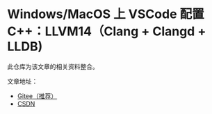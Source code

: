 # Windows/MacOS 上 VSCode 配置 C++：LLVM14（Clang + Clangd + LLDB)

此仓库为该文章的相关资料整合。

文章地址：

- [Gitee（推荐）](doc/tutorial.md)
- [CSDN](https://blog.csdn.net/tyKuGengty/article/details/124828372)
